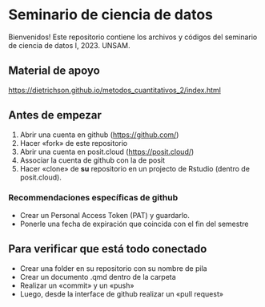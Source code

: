 # Seminario de ciencia de datos

Bienvenidos! Este repositorio contiene los archivos y códigos del seminario de ciencia de datos I, 2023. UNSAM.

## Material de apoyo

<https://dietrichson.github.io/metodos_cuantitativos_2/index.html>

## Antes de empezar

1.  Abrir una cuenta en github (<https://github.com/>)
2.  Hacer «fork» de este repositorio
3.  Abrir una cuenta en posit.cloud (<https://posit.cloud/>)
4.  Associar la cuenta de github con la de posit
5.  Hacer «clone» de **su** repositorio en un projecto de Rstudio (dentro de posit.cloud).

### Recommendaciones específicas de github

-   Crear un Personal Access Token (PAT) y guardarlo.
-   Ponerle una fecha de expiración que coincida con el fin del semestre

## Para verificar que está todo conectado

-   Crear una folder en su repositorio con su nombre de pila
-   Crear un documento .qmd dentro de la carpeta
-   Realizar un «commit» y un «push»
-   Luego, desde la interface de github realizar un «pull request»
